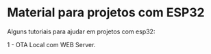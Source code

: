 # Material para projetos com ESP32

Alguns tutoriais para ajudar em projetos com esp32:

1 - OTA Local com WEB Server.